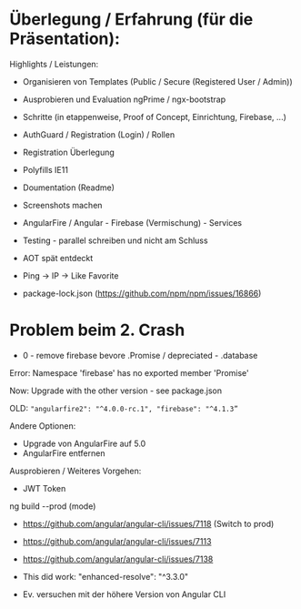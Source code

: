 # Überlegung / Erfahrung (für die Präsentation):

Highlights / Leistungen:

* Organisieren von Templates (Public / Secure (Registered User / Admin))
* Ausprobieren und Evaluation ngPrime / ngx-bootstrap
* Schritte (in etappenweise, Proof of Concept, Einrichtung, Firebase, ...)
* AuthGuard / Registration (Login) / Rollen
* Registration Überlegung
* Polyfills IE11
* Doumentation (Readme)

* Screenshots machen

* AngularFire / Angular - Firebase (Vermischung) - Services
* Testing - parallel schreiben und nicht am Schluss
* AOT spät entdeckt
* Ping -> IP -> Like Favorite
* package-lock.json (https://github.com/npm/npm/issues/16866)

Problem beim 2. Crash
=====================

- 0 - remove firebase bevore .Promise / depreciated - .database

Error: Namespace 'firebase' has no exported member 'Promise' 

Now: Upgrade with the other version - see package.json

OLD:
`
"angularfire2": "^4.0.0-rc.1",
"firebase": "^4.1.3”
`
 
Andere Optionen:

* Upgrade von AngularFire auf 5.0
* AngularFire entfernen

Ausprobieren / Weiteres Vorgehen:

* JWT Token

ng build --prod (mode)

* https://github.com/angular/angular-cli/issues/7118 (Switch to prod)
* https://github.com/angular/angular-cli/issues/7113
* https://github.com/angular/angular-cli/issues/7138

* This did work: "enhanced-resolve": "^3.3.0"
* Ev. versuchen mit der höhere Version von Angular CLI